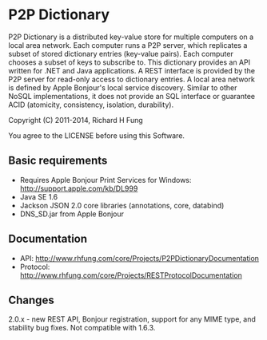 P2P Dictionary
==============

P2P Dictionary is a distributed key-value store for multiple computers on a local area network. Each computer runs a P2P server, which replicates a subset of stored dictionary entries (key-value pairs). Each computer chooses a subset of keys to subscribe to. This dictionary provides an API written for .NET and Java applications. A REST interface is provided by the P2P server for read-only access to dictionary entries. A local area network is defined by Apple Bonjour's local service discovery. Similar to other NoSQL implementations, it does not provide an SQL interface or guarantee ACID (atomicity, consistency, isolation, durability).

Copyright (C) 2011-2014, Richard H Fung

You agree to the LICENSE before using this Software.

Basic requirements
------------------

* Requires Apple Bonjour Print Services for Windows:
  http://support.apple.com/kb/DL999
* Java SE 1.6
* Jackson JSON 2.0 core libraries (annotations, core, databind)
* DNS_SD.jar from Apple Bonjour

Documentation
-------------

* API: http://www.rhfung.com/core/Projects/P2PDictionaryDocumentation
* Protocol: http://www.rhfung.com/core/Projects/RESTProtocolDocumentation

Changes
-------

2.0.x - new REST API, Bonjour registration, support for any MIME type, 
        and stability bug fixes. Not compatible with 1.6.3.
